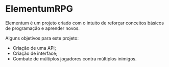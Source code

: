 # ElementumRPG

Elementum é um projeto criado com o intuito de reforçar conceitos básicos de programação e aprender novos.

Alguns objetivos para este projeto:
- Criação de uma API;
- Criação de interface;
- Combate de múltiplos jogadores contra múltiplos inimigos.
